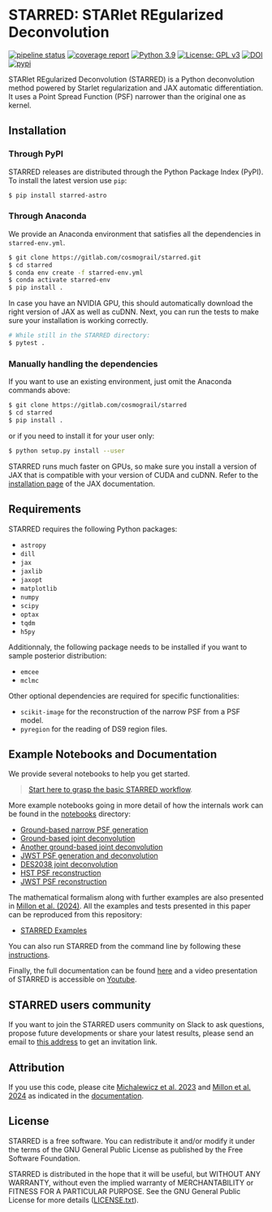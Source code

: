 # STARRED: STARlet REgularized Deconvolution 

[![pipeline status](https://gitlab.com/cosmograil/starred/badges/main/pipeline.svg)](https://gitlab.com/cosmograil/starred/commits/main)
[![coverage report](https://gitlab.com/cosmograil/starred/badges/main/coverage.svg)](https://cosmograil.gitlab.io/starred/coverage/)
[![Python 3.9](https://img.shields.io/badge/python-3.9-blue.svg)](https://www.python.org/downloads/release/python-390/)
[![License: GPL v3](https://img.shields.io/badge/License-GPLv3-blue.svg)](https://www.gnu.org/licenses/gpl-3.0)
[![DOI](https://joss.theoj.org/papers/10.21105/joss.05340/status.svg)](https://doi.org/10.21105/joss.05340)
[![pypi](https://img.shields.io/pypi/v/starred-astro.svg)](https://pypi.org/project/starred-astro/)

STARlet REgularized Deconvolution (STARRED) is a Python deconvolution method powered by Starlet regularization and JAX automatic differentiation. It uses a Point Spread Function (PSF) narrower than the original one as kernel. 

## Installation 

### Through PyPI

STARRED releases are distributed through the Python Package Index (PyPI). To install the latest version use `pip`:

```bash
$ pip install starred-astro
```

### Through Anaconda
We provide an Anaconda environment that satisfies all the dependencies in `starred-env.yml`. 
```bash
$ git clone https://gitlab.com/cosmograil/starred.git
$ cd starred
$ conda env create -f starred-env.yml
$ conda activate starred-env
$ pip install .
```
In case you have an NVIDIA GPU, this should automatically download the right version of JAX as well as cuDNN.
Next, you can run the tests to make sure your installation is working correctly.

```bash
# While still in the STARRED directory:
$ pytest . 
```

### Manually handling the dependencies
If you want to use an existing environment, just omit the Anaconda commands above:
```bash
$ git clone https://gitlab.com/cosmograil/starred
$ cd starred 
$ pip install .
```

or if you need to install it for your user only: 
```bash
$ python setup.py install --user 
```

STARRED runs much faster on GPUs, so make sure you install a version of JAX that is compatible 
with your version of CUDA and cuDNN. 
Refer to the [installation page](https://jax.readthedocs.io/en/latest/installation.html) of the JAX documentation.

## Requirements 

STARRED requires the following Python packages: 
* `astropy`
* `dill`
* `jax`
* `jaxlib`
* `jaxopt`
* `matplotlib`
* `numpy`
* `scipy`
* `optax`
* `tqdm`
* `h5py`

Additionnaly, the following package needs to be installed if you want to sample posterior distribution: 
* `emcee`
* `mclmc`

Other optional dependencies are required for specific functionalities:

* `scikit-image` for the reconstruction of the narrow PSF from a PSF model.
* `pyregion` for the reading of DS9 region files.

## Example Notebooks and Documentation

We provide several notebooks to help you get started.

> [Start here to grasp the basic STARRED workflow](https://gitlab.com/cosmograil/starred/-/blob/main/notebooks/start_here.ipynb).

More example notebooks going in more detail of how the internals work can be found in the [notebooks](https://gitlab.com/cosmograil/starred/-/tree/main/notebooks/more_examples) directory: 
* [Ground-based narrow PSF generation](https://gitlab.com/cosmograil/starred/-/blob/main/notebooks/more_examples/1_WFI%20narrow%20PSF%20generation.ipynb)
* [Ground-based joint deconvolution](https://gitlab.com/cosmograil/starred/-/blob/main/notebooks/more_examples/2_DESJ0602-4335%20joint%20deconvolution.ipynb)
* [Another ground-based joint deconvolution](https://gitlab.com/cosmograil/starred/-/blob/main/notebooks/more_examples/3_Another%20lensed%20quasar%20-%20joint%20deconvolution.ipynb)
* [JWST PSF generation and deconvolution](https://gitlab.com/cosmograil/starred/-/blob/main/notebooks/more_examples/4_JWST%20deconvolution.ipynb)
* [DES2038 joint deconvolution](https://gitlab.com/cosmograil/starred/-/blob/main/notebooks/more_examples/5_DES2038_from_WFI_joint_deconvolution.ipynb)
* [HST PSF reconstruction](https://gitlab.com/cosmograil/starred/-/blob/main/notebooks/more_examples/6_HST-PSF%20reconstruction.ipynb)
* [JWST PSF reconstruction](https://gitlab.com/cosmograil/starred/-/blob/main/notebooks/more_examples/7_JWST-PSF_reconstruction.ipynb)

The mathematical formalism along with further examples are also presented
in [Millon et al. (2024)](https://arxiv.org/abs/2402.08725). All the examples and tests presented in this paper can be
reproduced from this repository:

* [STARRED Examples](https://gitlab.com/cosmograil/starred-examples)

You can also run STARRED from the command line by following
these [instructions](https://gitlab.com/cosmograil/starred/-/tree/main/scripts?ref_type=heads).

Finally, the full documentation can be found [here](https://cosmograil.gitlab.io/starred/) and a video presentation of
STARRED is accessible on [Youtube](https://www.youtube.com/watch?v=04FKFMBpSlo).

## STARRED users community

If you want to join the STARRED users community on Slack to ask questions, propose future developments or share your
latest results,
please send an email to [this address](mailto:martin.millon@hotamil.fr) to get an invitation link.

## Attribution

If you use this code, please cite [Michalewicz et al. 2023](https://joss.theoj.org/papers/10.21105/joss.05340)
and [Millon et al. 2024](https://arxiv.org/abs/2402.08725)
as indicated in the [documentation](https://cosmograil.gitlab.io/starred/citing.html).

## License
STARRED is a free software. You can redistribute it and/or modify it under the terms of the 
GNU General Public License as published by the Free Software Foundation.

STARRED is distributed in the hope that it will be useful, but WITHOUT ANY WARRANTY, without 
even the implied warranty of MERCHANTABILITY or FITNESS FOR A PARTICULAR PURPOSE. See the GNU 
General Public License for more details ([LICENSE.txt](LICENSE)).
